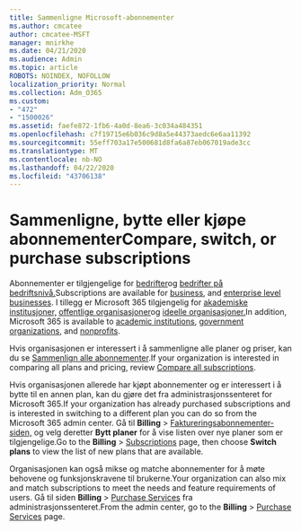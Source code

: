 ```yaml
---
title: Sammenligne Microsoft-abonnementer
ms.author: cmcatee
author: cmcatee-MSFT
manager: mnirkhe
ms.date: 04/21/2020
ms.audience: Admin
ms.topic: article
ROBOTS: NOINDEX, NOFOLLOW
localization_priority: Normal
ms.collection: Adm_O365
ms.custom:
- "472"
- "1500026"
ms.assetid: faefe872-1fb6-4a0d-8ea6-3c034a484351
ms.openlocfilehash: c7f19715e6b036c9d8a5e44373aedc6e6aa11392
ms.sourcegitcommit: 55eff703a17e500681d8fa6a87eb067019ade3cc
ms.translationtype: MT
ms.contentlocale: nb-NO
ms.lasthandoff: 04/22/2020
ms.locfileid: "43706138"
---
```

# <a name="compare-switch-or-purchase-subscriptions"></a><span data-ttu-id="de729-102">Sammenligne, bytte eller kjøpe abonnementer</span><span class="sxs-lookup"><span data-stu-id="de729-102">Compare, switch, or purchase subscriptions</span></span>
  
<span data-ttu-id="de729-103">Abonnementer er tilgjengelige for [bedrifter](https://products.office.com/compare-all-microsoft-office-products?tab=2)og [bedrifter på bedriftsnivå.](https://products.office.com/business/compare-more-office-365-for-business-plans)</span><span class="sxs-lookup"><span data-stu-id="de729-103">Subscriptions are available for [business](https://products.office.com/compare-all-microsoft-office-products?tab=2), and [enterprise level businesses](https://products.office.com/business/compare-more-office-365-for-business-plans).</span></span> <span data-ttu-id="de729-104">I tillegg er Microsoft 365 tilgjengelig for [akademiske institusjoner,](https://products.office.com/academic/compare-office-365-education-plans) [offentlige organisasjoner](https://products.office.com/government/compare-office-365-government-plans)og [ideelle organisasjoner.](https://products.office.com/nonprofit/office-365-nonprofit-plans-and-pricing?tab=1)</span><span class="sxs-lookup"><span data-stu-id="de729-104">In addition, Microsoft 365 is available to [academic institutions](https://products.office.com/academic/compare-office-365-education-plans), [government organizations](https://products.office.com/government/compare-office-365-government-plans), and [nonprofits](https://products.office.com/nonprofit/office-365-nonprofit-plans-and-pricing?tab=1).</span></span>
  
<span data-ttu-id="de729-105">Hvis organisasjonen er interessert i å sammenligne alle planer og priser, kan du se [Sammenlign alle abonnementer](https://products.office.com/business/compare-more-office-365-for-business-plans).</span><span class="sxs-lookup"><span data-stu-id="de729-105">If your organization is interested in comparing all plans and pricing, review [Compare all subscriptions](https://products.office.com/business/compare-more-office-365-for-business-plans).</span></span>
  
<span data-ttu-id="de729-106">Hvis organisasjonen allerede har kjøpt abonnementer og er interessert i å bytte til en annen plan, kan du gjøre det fra administrasjonssenteret for Microsoft 365.</span><span class="sxs-lookup"><span data-stu-id="de729-106">If your organization has already purchased subscriptions and is interested in switching to a different plan you can do so from the Microsoft 365 admin center.</span></span> <span data-ttu-id="de729-107">Gå til **Billing** \> [Faktureringsabonnementer-siden,](https://go.microsoft.com/fwlink/p/?linkid=842054) og velg deretter **Bytt planer** for å vise listen over nye planer som er tilgjengelige.</span><span class="sxs-lookup"><span data-stu-id="de729-107">Go to the **Billing** \> [Subscriptions](https://go.microsoft.com/fwlink/p/?linkid=842054) page, then choose **Switch plans** to view the list of new plans that are available.</span></span>
  
<span data-ttu-id="de729-108">Organisasjonen kan også mikse og matche abonnementer for å møte behovene og funksjonskravene til brukerne.</span><span class="sxs-lookup"><span data-stu-id="de729-108">Your organization can also mix and match subscriptions to meet the needs and feature requirements of users.</span></span> <span data-ttu-id="de729-109">Gå til siden **Billing** \> [Purchase Services](https://go.microsoft.com/fwlink/p/?linkid=868433) fra administrasjonssenteret.</span><span class="sxs-lookup"><span data-stu-id="de729-109">From the admin center, go to the **Billing** \> [Purchase Services](https://go.microsoft.com/fwlink/p/?linkid=868433) page.</span></span>